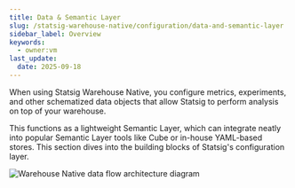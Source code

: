 ```yaml
---
title: Data & Semantic Layer
slug: /statsig-warehouse-native/configuration/data-and-semantic-layer
sidebar_label: Overview
keywords:
  - owner:vm
last_update:
  date: 2025-09-18
---
```


When using Statsig Warehouse Native, you configure metrics, experiments, and other schematized data objects that allow Statsig to perform analysis on top of your warehouse.

This functions as a lightweight Semantic Layer, which can integrate neatly into popular Semantic Layer tools like Cube or in-house YAML-based stores. This section dives into the building blocks of Statsig's configuration layer.

![Warehouse Native data flow architecture diagram](/img/whn/data_flow_whn.png)
